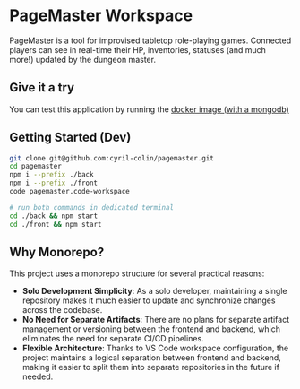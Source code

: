 # PageMaster Workspace

PageMaster is a tool for improvised tabletop role-playing games. Connected players can see in real-time their HP,
inventories, statuses (and much more!) updated by the dungeon master.

## Give it a try

You can test this application by running the [docker image (with a mongodb)](https://hub.docker.com/r/cyrilbr/pagemaster)


## Getting Started (Dev)

```bash
git clone git@github.com:cyril-colin/pagemaster.git
cd pagemaster
npm i --prefix ./back
npm i --prefix ./front
code pagemaster.code-workspace

# run both commands in dedicated terminal
cd ./back && npm start
cd ./front && npm start 
```

## Why Monorepo?

This project uses a monorepo structure for several practical reasons:

- **Solo Development Simplicity**: As a solo developer, maintaining a single repository makes it much easier to update and synchronize changes across the codebase.
- **No Need for Separate Artifacts**: There are no plans for separate artifact management or versioning between the frontend and backend, which eliminates the need for separate CI/CD pipelines.
- **Flexible Architecture**: Thanks to VS Code workspace configuration, the project maintains a logical separation between frontend and backend, making it easier to split them into separate repositories in the future if needed.
